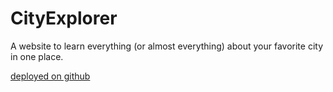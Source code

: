 # CityExplorer

A website to learn everything (or almost everything) about your favorite city in one place.

[deployed on github](https://city-explorer.github.io/CityExplorer/)